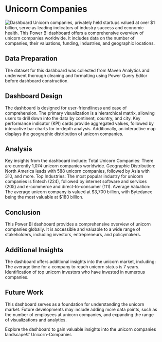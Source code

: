 # Unicorn Companies
![Dashboard](https://github.com/AnalystInsights/POWER_BI_Unicorn_Companies_Dashboard_Visualization/assets/145913907/d0b35b1d-f219-4082-adbe-1eacd0cf3a20)
Unicorn companies, privately held startups valued at over $1 billion, serve as leading indicators of industry success and economic health. This Power BI dashboard offers a comprehensive overview of unicorn companies worldwide. It includes data on the number of companies, their valuations, funding, industries, and geographic locations.

## Data Preparation
The dataset for this dashboard was collected from Maven Analytics and underwent thorough cleaning and formatting using Power Query Editor before dashboard construction.

## Dashboard Design
The dashboard is designed for user-friendliness and ease of comprehension. The primary visualization is a hierarchical matrix, allowing users to drill down into the data by continent, country, and city. Key performance indicator (KPI) cards provide aggregated values, followed by interactive bar charts for in-depth analysis. Additionally, an interactive map displays the geographic distribution of unicorn companies.

## Analysis
Key insights from the dashboard include:
Total Unicorn Companies: There are currently 1,074 unicorn companies worldwide.
Geographic Distribution: North America leads with 588 unicorn companies, followed by Asia with 310, and more.
Top Industries: The most popular industry for unicorn companies is fintech (224), followed by internet software and services (205) and e-commerce and direct-to-consumer (111).
Average Valuation: The average unicorn company is valued at $3,700 billion, with Bytedance being the most valuable at $180 billion.

## Conclusion
This Power BI dashboard provides a comprehensive overview of unicorn companies globally. It is accessible and valuable to a wide range of stakeholders, including investors, entrepreneurs, and policymakers.

## Additional Insights
The dashboard offers additional insights into the unicorn market, including:
The average time for a company to reach unicorn status is 7 years.
Identification of top unicorn investors who have invested in numerous companies.

## Future Work
This dashboard serves as a foundation for understanding the unicorn market. Future developments may include adding more data points, such as the number of employees at unicorn companies, and expanding the range of visualizations and analytics.

Explore the dashboard to gain valuable insights into the unicorn companies landscape!# Unicorn-Companies
